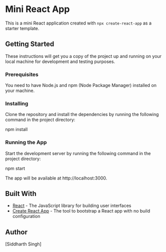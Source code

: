# Mini React App

This is a mini React application created with `npx create-react-app` as a starter template.

## Getting Started

These instructions will get you a copy of the project up and running on your local machine for development and testing purposes.

### Prerequisites

You need to have Node.js and npm (Node Package Manager) installed on your machine.

### Installing

Clone the repository and install the dependencies by running the following command in the project directory:

npm install


### Running the App

Start the development server by running the following command in the project directory:

npm start


The app will be available at http://localhost:3000.

## Built With

- [React](https://reactjs.org/) - The JavaScript library for building user interfaces
- [Create React App](https://github.com/facebook/create-react-app) - The tool to bootstrap a React app with no build configuration

## Author

[Siddharth Singh]

